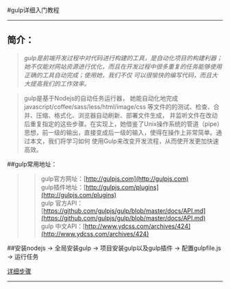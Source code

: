 #gulp详细入门教程

***

## 简介：
> *gulp是前端开发过程中对代码进行构建的工具，是自动化项目的构建利器；她不仅能对网站资源进行优化，而且在开发过程中很多重复的任务能够使用正确的工具自动完成；使用她，我们不仅
可以很愉快的编写代码，而且大大提高我们的工作效率。*

> gulp是基于Nodejs的自动任务运行器， 她能自动化地完成 javascript/coffee/sass/less/html/image/css 等文件的的测试、检查、合并、压缩、格式化、浏览器自动刷新、部署文件生成，
并监听文件在改动后重复指定的这些步骤。在实现上，她借鉴了Unix操作系统的管道（pipe）思想，前一级的输出，直接变成后一级的输入，使得在操作上非常简单。通过本文，我们将学习如何
使用Gulp来改变开发流程，从而使开发更加快速高效。

##gulp常用地址：
>> gulp官方网址：[http://gulpjs.com](http://gulpjs.com)    
gulp插件地址：[http://gulpjs.com/plugins](http://gulpjs.com/plugins)  
gulp 官方API：[https://github.com/gulpjs/gulp/blob/master/docs/API.md](https://github.com/gulpjs/gulp/blob/master/docs/API.md)  
gulp 中文API：[http://www.ydcss.com/archives/424](http://www.ydcss.com/archives/424)

##安装nodejs -> 全局安装gulp -> 项目安装gulp以及gulp插件 -> 配置gulpfile.js -> 运行任务

  
  [详细步骤](http://www.ydcss.com/archives/18)
  
  ***

[^hello]:hi